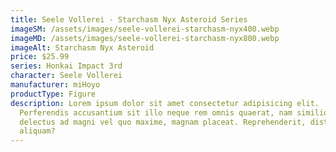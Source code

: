 ```yaml
---
title: Seele Vollerei - Starchasm Nyx Asteroid Series
imageSM: /assets/images/seele-vollerei-starchasm-nyx400.webp
imageMD: /assets/images/seele-vollerei-starchasm-nyx800.webp
imageAlt: Starchasm Nyx Asteroid
price: $25.99
series: Honkai Impact 3rd
character: Seele Vollerei
manufacturer: miHoyo
productType: Figure
description: Lorem ipsum dolor sit amet consectetur adipisicing elit.
  Perferendis accusantium sit illo neque rem omnis quaerat, nam similique vitae
  delectus ad magni vel quo maxime, magnam placeat. Reprehenderit, distinctio
  aliquam?
---
```

